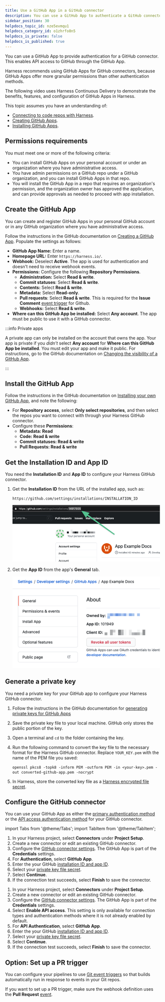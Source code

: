 ```yaml
---
title: Use a GitHub App in a GitHub connector
description: You can use a GitHub App to authenticate a GitHub connector.
sidebar_position: 30
helpdocs_topic_id: nze5evmqu1
helpdocs_category_id: o1zhrfo8n5
helpdocs_is_private: false
helpdocs_is_published: true
---
```


You can use a GitHub App to provide authentication for a GitHub connector. This enables API access to GitHub through the GitHub App.

Harness recommends using GitHub Apps for GitHub connectors, because GitHub Apps offer more granular permissions than other authentication methods.

The following video uses Harness Continuous Delivery to demonstrate the benefits, features, and configuration of GitHub Apps in Harness.

<!-- Video:
https://www.loom.com/share/99767c8527274a2f801045bf73223e71-->
<DocVideo src="https://www.loom.com/share/99767c8527274a2f801045bf73223e71" />

This topic assumes you have an understanding of:

- [Connecting to code repos with Harness](./connect-to-code-repo.md).
- [Creating GitHub Apps](https://docs.github.com/en/apps/creating-github-apps/about-creating-github-apps/about-creating-github-apps).
- [Installing GitHub Apps](https://docs.github.com/en/apps/using-github-apps/installing-your-own-github-app).

## Permissions requirements

You must meet one or more of the following criteria:

- You can install GitHub Apps on your personal account or under an organization where you have administrative access.
- You have admin permissions on a GitHub repo under a GitHub organization, and you can install GitHub Apps in that repo.
- You will install the GitHub App in a repo that requires an organization's permission, and the organization owner has approved the application, and can provide approvals as needed to proceed with app installation.

## Create the GitHub App

You can create and register GitHub Apps in your personal GitHub account or in any GitHub organization where you have administrative access.

Follow the instructions in the GitHub documentation on [Creating a GitHub App](https://docs.github.com/en/developers/apps/creating-a-github-app). Populate the settings as follows:

- **GitHub App Name:** Enter a name.
- **Homepage URL:** Enter `https://harness.io/`.
- **Webhook:** Deselect **Active**. The app is used for authentication and doesn't need to receive webhook events.
- **Permissions:** Configure the following **Repository Permissions**.
  - **Administration:** Select **Read & write**.
  - **Commit statuses**: Select **Read & write**.
  - **Contents:** Select **Read & write**.
  - **Metadata:** Select **Read-only**.
  - **Pull requests**: Select **Read & write**. This is required for the **Issue Comment** [event trigger](/docs/platform/triggers/triggers-reference/#event-and-actions) for Github.
  - **Webhooks:** Select **Read & write**.
- **Where can this GitHub App be installed:** Select **Any account**. The app must be public to use it with a GitHub connector.

:::info Private apps

A private app can only be installed on the account that owns the app. Your app is private if you _didn't_ select **Any account** for **Where can this GitHub App be installed**. You must edit your app and make it public. For instructions, go to the GitHub documentation on [Changing the visibility of a GitHub App](https://docs.github.com/en/apps/maintaining-github-apps/modifying-a-github-app-registration#changing-the-visibility-of-a-github-app).

:::

## Install the GitHub App

Follow the instructions in the GitHub documentation on [Installing your own GitHub App](https://docs.github.com/en/apps/using-github-apps/installing-your-own-github-app), and note the following:

- For **Repository access**, select **Only select repositories**, and then select the repos you want to connect with through your Harness GitHub connector.
- Configure these **Permissions**:
  - **Metadata: Read**
  - **Code: Read & write**
  - **Commit statuses: Read & write**
  - **Pull Requests: Read & write**

## Get the Installation ID and App ID

You need the **Installation ID** and **App ID** to configure your Harness GitHub connector.

1. Get the **Installation ID** from the URL of the installed app, such as:

   ```
   https://github.com/settings/installations/INSTALLATION_ID
   ```

   ![](../static/git-hub-app-support-54.png)

2. Get the **App ID** from the app's **General** tab.

   ![](../static/git-hub-app-support-55.png)

## Generate a private key

You need a private key for your GitHub app to configure your Harness GitHub connector.

1. Follow the instructions in the GitHub documentation for [generating private keys for GitHub Apps](https://docs.github.com/en/apps/creating-github-apps/authenticating-with-a-github-app/managing-private-keys-for-github-apps#generating-private-keys)
2. Save the private key file to your local machine. GitHub only stores the public portion of the key.
3. Open a terminal and `cd` to the folder containing the key.
4. Run the following command to convert the key file to the necessary format for the Harness GitHub connector. Replace `YOUR_KEY.pem` with the name of the PEM file you saved:

   ```
   openssl pkcs8 -topk8 -inform PEM -outform PEM -in <your-key>.pem -out converted-github-app.pem -nocrypt
   ```

5. In Harness, store the converted key file as a [Harness encrypted file secret](/docs/platform/secrets/add-file-secrets).

## Configure the GitHub connector

You can use your GitHub App as either the [primary authentication method](/docs/platform/connectors/code-repositories/ref-source-repo-provider/git-hub-connector-settings-reference#authentication) or the [API access authentication method](/docs/platform/connectors/code-repositories/ref-source-repo-provider/git-hub-connector-settings-reference#enable-api-access) for your GitHub connector.

import Tabs from '@theme/Tabs';
import TabItem from '@theme/TabItem';

<Tabs>
  <TabItem value="primary" label="Primary authentication">

1. In your Harness project, select **Connectors** under **Project Setup**.
2. Create a new connector or edit an existing GitHub connector.
3. Configure the [GitHub connector settings](./ref-source-repo-provider/git-hub-connector-settings-reference.md). The GitHub App is part of the **Credentials** settings.
4. For **Authentication**, select **GitHub App**.
5. Enter the your GitHub [installation ID and app ID](#get-the-installation-id-and-app-id).
6. Select your [private key file secret](#generate-a-private-key).
7. Select **Continue**.
8. If the connection test succeeds, select **Finish** to save the connector.

</TabItem>
  <TabItem value="api" label="API access authentication" default>

1. In your Harness project, select **Connectors** under **Project Setup**.
2. Create a new connector or edit an existing GitHub connector.
3. Configure the [GitHub connector settings](./ref-source-repo-provider/git-hub-connector-settings-reference.md). The GitHub App is part of the **Credentials** settings.
4. Select **Enable API access**. This setting is only available for connection types and authentication methods where it is not already enabled by default.
5. For **API Authentication**, select **GitHub App**.
6. Enter the your GitHub [installation ID and app ID](#get-the-installation-id-and-app-id).
7. Select your [private key file secret](#generate-a-private-key).
8. Select **Continue**.
9. If the connection test succeeds, select **Finish** to save the connector.

</TabItem>
</Tabs>

## Option: Set up a PR trigger

You can configure your pipelines to use [Git event triggers](/docs/platform/triggers/triggering-pipelines) so that builds automatically run in response to events in your Git repos.

If you want to set up a PR trigger, make sure the webhook definition uses the **Pull Request** [event](/docs/platform/triggers/triggers-reference#event-and-actions).
